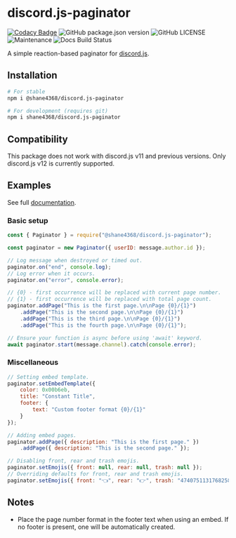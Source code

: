 # discord.js-paginator

[![Codacy Badge][codacy-badge]][codacy-dash]
![GitHub package.json version][package.json-version]
![GitHub LICENSE](https://img.shields.io/github/license/Shane4368/discord.js-paginator.svg)
![Maintenance](https://img.shields.io/badge/Maintained%3F-yes-green.svg)
![Docs Build Status](https://github.com/Shane4368/discord.js-paginator/workflows/Build%20Documentation/badge.svg)

A simple reaction-based paginator for [discord.js][discord.js-repo].

## Installation
```bash
# For stable
npm i @shane4368/discord.js-paginator

# For development (requires git)
npm i shane4368/discord.js-paginator
```

## Compatibility
This package does not work with discord.js v11 and previous versions.
Only discord.js v12 is currently supported.

## Examples
See full [documentation](https://shane4368.github.io/discord.js-paginator).

### Basic setup
```js
const { Paginator } = require("@shane4368/discord.js-paginator");

const paginator = new Paginator({ userID: message.author.id });

// Log message when destroyed or timed out.
paginator.on("end", console.log);
// Log error when it occurs.
paginator.on("error", console.error);

// {0} - first occurrence will be replaced with current page number.
// {1} - first occurrence will be replaced with total page count.
paginator.addPage("This is the first page.\n\nPage {0}/{1}")
	.addPage("This is the second page.\n\nPage {0}/{1}")
	.addPage("This is the third page.\n\nPage {0}/{1}")
	.addPage("This is the fourth page.\n\nPage {0}/{1}");

// Ensure your function is async before using 'await' keyword.
await paginator.start(message.channel).catch(console.error);
```

### Miscellaneous
```js
// Setting embed template.
paginator.setEmbedTemplate({
	color: 0x00b6eb,
	title: "Constant Title",
	footer: {
		text: "Custom footer format {0}/{1}"
	}
});

// Adding embed pages.
paginator.addPage({ description: "This is the first page." })
	.addPage({ description: "This is the second page." });

// Disabling front, rear and trash emojis.
paginator.setEmojis({ front: null, rear: null, trash: null });
// Overriding defaults for front, rear and trash emojis.
paginator.setEmojis({ front: "👈", rear: "👉", trash: "474075113176825866" });
```

## Notes
- Place the page number format in the footer text when using an embed.
If no footer is present, one will be automatically created.


<!-- -------------------------------- REFERENCE LINKS -------------------------------- -->

[discord.js-repo]: https://github.com/discordjs/discord.js
[package.json-version]: https://img.shields.io/github/package-json/v/Shane4368/discord.js-paginator.svg
[codacy-badge]: https://api.codacy.com/project/badge/Grade/34fd900141914aeab4fdfc1c1ae48f80
[codacy-dash]: https://www.codacy.com/manual/Shane4368/discord.js-paginator?utm_source=github.com&amp;utm_medium=referral&amp;utm_content=Shane4368/discord.js-paginator&amp;utm_campaign=Badge_Grade